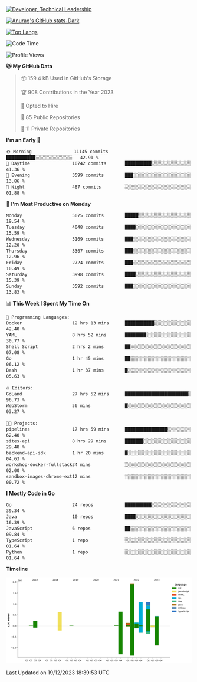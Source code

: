 <div>
  <a href="https://www.linkedin.com/in/arielpineiro/" target="_blank" rel="nofollow noopener noreferrer">
    <img src="https://img.shields.io/badge/-LinkedIn-%230077B5?style=for-the-badge&logo=linkedin&logoColor=white" alt="Developer, Technical Leadership" title="Ariel Piñeiro">
  </a>
</div>

[![Anurag's GitHub stats-Dark](https://github-readme-stats.vercel.app/api?username=arielsrv&show_icons=true&theme=dark#gh-dark-mode-only)](https://github.com/anuraghazra/github-readme-stats#gh-dark-mode-only)

[![Top Langs](https://github-readme-stats.vercel.app/api/top-langs/?username=arielsrv&layout=compact&langs_count=10&theme=dark#gh-dark-mode-only)](https://github.com/anuraghazra/github-readme-stats&theme=dark#gh-dark-mode-only)

<!--START_SECTION:waka-->
![Code Time](http://img.shields.io/badge/Code%20Time-365%20hrs%2056%20mins-blue)

![Profile Views](http://img.shields.io/badge/Profile%20Views-0-blue)

**🐱 My GitHub Data** 

> 📦 159.4 kB Used in GitHub's Storage 
 > 
> 🏆 908 Contributions in the Year 2023
 > 
> 💼 Opted to Hire
 > 
> 📜 85 Public Repositories 
 > 
> 🔑 11 Private Repositories 
 > 
**I'm an Early 🐤** 

```text
🌞 Morning                11145 commits       ███████████░░░░░░░░░░░░░░   42.91 % 
🌆 Daytime                10742 commits       ██████████░░░░░░░░░░░░░░░   41.36 % 
🌃 Evening                3599 commits        ███░░░░░░░░░░░░░░░░░░░░░░   13.86 % 
🌙 Night                  487 commits         ░░░░░░░░░░░░░░░░░░░░░░░░░   01.88 % 
```
📅 **I'm Most Productive on Monday** 

```text
Monday                   5075 commits        █████░░░░░░░░░░░░░░░░░░░░   19.54 % 
Tuesday                  4048 commits        ████░░░░░░░░░░░░░░░░░░░░░   15.59 % 
Wednesday                3169 commits        ███░░░░░░░░░░░░░░░░░░░░░░   12.20 % 
Thursday                 3367 commits        ███░░░░░░░░░░░░░░░░░░░░░░   12.96 % 
Friday                   2724 commits        ███░░░░░░░░░░░░░░░░░░░░░░   10.49 % 
Saturday                 3998 commits        ████░░░░░░░░░░░░░░░░░░░░░   15.39 % 
Sunday                   3592 commits        ███░░░░░░░░░░░░░░░░░░░░░░   13.83 % 
```


📊 **This Week I Spent My Time On** 

```text
💬 Programming Languages: 
Docker                   12 hrs 13 mins      ███████████░░░░░░░░░░░░░░   42.40 % 
YAML                     8 hrs 52 mins       ████████░░░░░░░░░░░░░░░░░   30.77 % 
Shell Script             2 hrs 2 mins        ██░░░░░░░░░░░░░░░░░░░░░░░   07.08 % 
Go                       1 hr 45 mins        ██░░░░░░░░░░░░░░░░░░░░░░░   06.12 % 
Bash                     1 hr 37 mins        █░░░░░░░░░░░░░░░░░░░░░░░░   05.63 % 

🔥 Editors: 
GoLand                   27 hrs 52 mins      ████████████████████████░   96.73 % 
WebStorm                 56 mins             █░░░░░░░░░░░░░░░░░░░░░░░░   03.27 % 

🐱‍💻 Projects: 
pipelines                17 hrs 59 mins      ████████████████░░░░░░░░░   62.40 % 
sites-api                8 hrs 29 mins       ███████░░░░░░░░░░░░░░░░░░   29.48 % 
backend-api-sdk          1 hr 20 mins        █░░░░░░░░░░░░░░░░░░░░░░░░   04.63 % 
workshop-docker-fullstack34 mins             ░░░░░░░░░░░░░░░░░░░░░░░░░   02.00 % 
sandbox-images-chrome-ext12 mins             ░░░░░░░░░░░░░░░░░░░░░░░░░   00.72 % 
```

**I Mostly Code in Go** 

```text
Go                       24 repos            ██████████░░░░░░░░░░░░░░░   39.34 % 
Java                     10 repos            ████░░░░░░░░░░░░░░░░░░░░░   16.39 % 
JavaScript               6 repos             ██░░░░░░░░░░░░░░░░░░░░░░░   09.84 % 
TypeScript               1 repo              ░░░░░░░░░░░░░░░░░░░░░░░░░   01.64 % 
Python                   1 repo              ░░░░░░░░░░░░░░░░░░░░░░░░░   01.64 % 
```



**Timeline**

![Lines of Code chart](https://raw.githubusercontent.com/arielsrv/arielsrv/main/assets/bar_graph.png)


 Last Updated on 19/12/2023 18:39:53 UTC
<!--END_SECTION:waka-->
